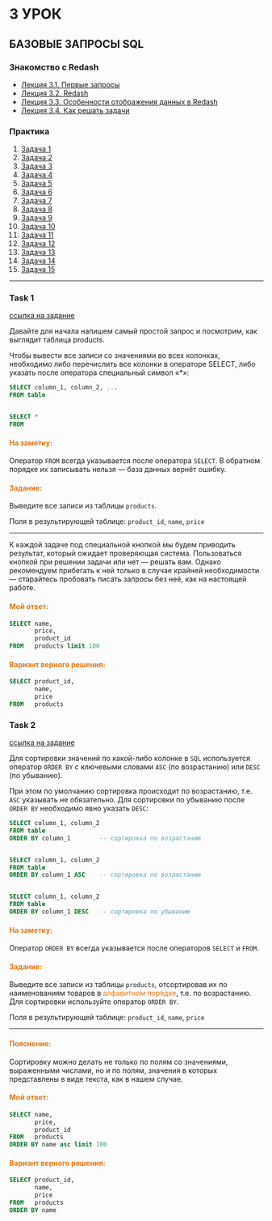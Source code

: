 # 3 УРОК

## БАЗОВЫЕ ЗАПРОСЫ SQL

### Знакомство с Redash

- [Лекция 3.1. Первые запросы](https://youtu.be/J_Wn3sZ5wcc?si=sHOsAYrUbd2fYUYu)
- [Лекция 3.2. Redash](https://youtu.be/0f5YzgnobNA?si=KPjW1X0pHpJxfE5n)
- [Лекция 3.3. Особенности отображения данных в Redash](https://youtu.be/kYcA_RVDNWM?si=26hmOPnJnVuKiDxl)
- [Лекция 3.4. Как решать задачи](https://youtu.be/h_oNVxy0IOQ?si=JiA1T6OGpnA8dTgV)

### Практика
1. [Задача 1](#task-1)
2. [Задача 2](#task-2)
3. [Задача 3](#task-3)
4. [Задача 4](#task-4)
5. [Задача 5](#task-5)
6. [Задача 6](#task-6)
7. [Задача 7](#task-7)
8. [Задача 8](#task-8)
9. [Задача 9](#task-9)
10. [Задача 10](#task-10)
11. [Задача 11](#task-11)
12. [Задача 12](#task-12)
13. [Задача 13](#task-13)
14. [Задача 14](#task-14)
15. [Задача 15](#task-15)

---


### Task 1
[ссылка на задание](https://lab.karpov.courses/learning/152/module/1762/lesson/18484/53190/250919/)

Давайте для начала напишем самый простой запрос и посмотрим, как выглядит таблица products.

Чтобы вывести все записи со значениями во всех колонках, необходимо либо перечислить все колонки в операторе SELECT, либо указать после оператора специальный символ «*»:

```SQL
SELECT column_1, column_2, ...
FROM table


SELECT *
FROM
```

#### <font color="#e17613">На заметку:</font>


Оператор `FROM` всегда указывается после оператора `SELECT`. В обратном порядке их записывать нельзя — база данных вернёт ошибку.

#### <font color="#e17613">Задание:</font>


Выведите все записи из таблицы `products`.

Поля в результирующей таблице: `product_id`, `name`, `price`

---

К каждой задаче под специальной кнопкой мы будем приводить результат, который ожидает проверяющая система. Пользоваться кнопкой при решении задачи или нет — решать вам. Однако рекомендуем прибегать к ней только в случае крайней необходимости — старайтесь пробовать писать запросы без неё, как на настоящей работе. 

#### <font color="#e17613">Мой ответ:</font>
```sql
SELECT name,
       price,
       product_id
FROM   products limit 100
```
#### <font color="#e17613">Вариант верного решения:</font>
```sql
SELECT product_id,
       name,
       price
FROM   products
```

### Task 2
[cсылка на задание](https://lab.karpov.courses/learning/152/module/1762/lesson/18484/53190/250920/)

Для сортировки значений по какой-либо колонке в `SQL` используется оператор `ORDER BY` с ключевыми словами `ASC` (по возрастанию) или `DESC` (по убыванию).

При этом по умолчанию сортировка происходит по возрастанию, т.е. `ASC` указывать не обязательно. Для сортировки по убыванию после `ORDER BY` необходимо явно указать `DESC`:
```sql
SELECT column_1, column_2
FROM table
ORDER BY column_1        -- сортировка по возрастанию


SELECT column_1, column_2
FROM table
ORDER BY column_1 ASC    -- сортировка по возрастанию


SELECT column_1, column_2
FROM table
ORDER BY column_1 DESC   -- сортировка по убыванию
```

#### <font color="#e17613">На заметку:</font>


Оператор `ORDER BY` всегда указывается после операторов `SELECT` и `FROM`.

#### <font color="#e17613">Задание:</font>

Выведите все записи из таблицы `products`, отсортировав их по наименованиям товаров в <font color="#e17613">алфавитном порядке</font>, т.е. по возрастанию. Для сортировки используйте оператор `ORDER BY`.

Поля в результирующей таблице: `product_id`, `name`, `price`

---
#### <font color="#e17613">Пояснение:</font>
Сортировку можно делать не только по полям со значениями, выраженными числами, но и по полям, значения в которых представлены в виде текста, как в нашем случае.
#### <font color="#e17613">Мой ответ:</font>
```sql
SELECT name,
       price,
       product_id
FROM   products
ORDER BY name asc limit 100
```
#### <font color="#e17613">Вариант верного решения:</font>
```sql
SELECT product_id,
       name,
       price
FROM   products
ORDER BY name
```